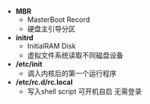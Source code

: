 - **MBR**
	- MasterBoot Record
	- 硬盘主引导分区
- **initrd**
	- InitialRAM Disk
	- 虚拟文件系统读取不同磁盘设备
- **/etc/init**
	- 调入内核后的第一个运行程序
- **/etc/rc.d/rc.local**
	- 写入shell script 可开机自启  无需登录
<!--stackedit_data:
eyJoaXN0b3J5IjpbLTg5NTE5Nzk1Myw0MTY3MDUyMTUsLTY4MD
k3MDQ0OCwtMTQzOTAxNDI5MiwtMTI4OTk0MTc2NV19
-->